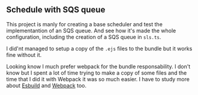 ## Schedule with SQS queue

This project is manly for creating a base scheduler and test the implementantion of an SQS queue. And see how it's made the whole configuration, including the creation of a SQS queue in `sls.ts`.

I did'nt managed to setup a copy of the `.ejs` files to the bundle but it works fine without it.

Looking know I much prefer webpack for the bundle responsability. I don't know but I spent a lot of time trying to make a copy of some files and the time that I did it with Webpack it was so much easier. I have to study more about [Esbuild](https://esbuild.github.io/) and [Webpack](https://webpack.js.org/) too.

